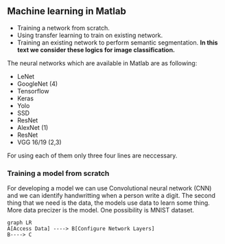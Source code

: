 ## Machine learning in Matlab

 - Training a network from scratch.
 - Using transfer learning to train on existing network.
 - Training an existing network to perform semantic segmentation.
**In this text we consider these logics for image classification.**

The neural networks which are available in Matlab are as following:

 - LeNet
 - GoogleNet (4)
 - Tensorflow
 - Keras 
 - Yolo 
 - SSD 
 - ResNet
 - AlexNet (1)
 - ResNet
 - VGG 16/19 (2,3)


For using each of them only three four lines are neccessary.

### Training a model from scratch

For developing a model we can use Convolutional neural network (CNN) and we can identify handwritting when a person write a digit.
The second thing that we need is the data, the models use data to learn some thing. More data precizer is the model. One possibility is MNIST dataset.

```mermaid
graph LR
A[Access Data] ----> B[Configure Network Layers]
B----> C
```
<!--stackedit_data:
eyJoaXN0b3J5IjpbLTg4MjM5MTc0MywtMjE1OTk1NTM0LC0xMz
Q5ODQ1MjI2LDE4NTQ5MDI5LDE5MDE5OTA3NTNdfQ==
-->